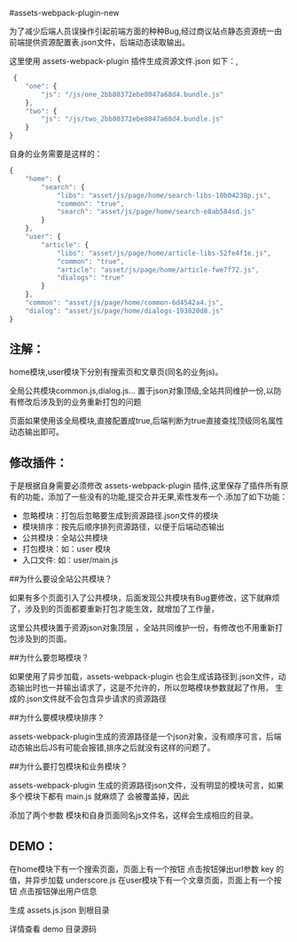 #assets-webpack-plugin-new

为了减少后端人员误操作引起前端方面的种种Bug,经过商议站点静态资源统一由前端提供资源配置表.json文件，后端动态读取输出。 

这里使用 assets-webpack-plugin 插件生成资源文件.json 如下：,

```javascript
 {
    "one": {
        "js": "/js/one_2bb80372ebe8047a68d4.bundle.js"
    },
    "two": {
        "js": "/js/two_2bb80372ebe8047a68d4.bundle.js"
    }
}
```
自身的业务需要是这样的：

```javascript
{
    "home": {
        "search": {
            "libs": "asset/js/page/home/search-libs-10b04238p.js",
            "common": "true",
            "search": "asset/js/page/home/search-e8ab584sd.js"
        }
    },
    "user": {
        "article": {
            "libs": "asset/js/page/home/article-libs-52fe4f1e.js",
            "common": "true",
            "article": "asset/js/page/home/article-fwe7f72.js",
            "dialogs": "true"
        }
    },
    "common": "asset/js/page/home/common-6d4542a4.js",
    "dialog": "asset/js/page/home/dialogs-193820d8.js"
}
```

## 注解：

home模块,user模块下分别有搜索页和文章页(同名的业务js)。

全局公共模块common.js,dialog.js... 置于json对象顶级,全站共同维护一份,以防有修改后涉及到的业务重新打包的问题

页面如果使用该全局模块,直接配置成true,后端判断为true直接查找顶级同名属性动态输出即可。 


## 修改插件：

于是根据自身需要必须修改 assets-webpack-plugin 插件,这里保存了插件所有原有的功能，添加了一些没有的功能,提交合并无果,索性发布一个.添加了如下功能：

* 忽略模块：打包后忽略要生成到资源路径.json文件的模块
* 模块排序：按先后顺序排列资源路径，以便于后端动态输出
* 公共模块：全站公共模块
* 打包模块：如：user 模块
* 入口文件: 如：user/main.js


##为什么要设全站公共模块？

如果有多个页面引入了公共模块，后面发现公共模块有Bug要修改，这下就麻烦了，涉及到的页面都要重新打包才能生效，就增加了工作量，

这里公共模块置于资源json对象顶层 ，全站共同维护一份，有修改也不用重新打包涉及到的页面。


##为什么要忽略模块？

如果使用了异步加载，assets-webpack-plugin 也会生成该路径到.json文件，动态输出时也一并输出请求了，这是不允许的，所以忽略模块参数就起了作用，
生成的.json文件就不会包含异步请求的资源路径


##为什么要模块模块排序？

assets-webpack-plugin生成的资源路径是一个json对象，没有顺序可言，后端动态输出后JS有可能会报错,排序之后就没有这样的问题了。

##为什么要打包模块和业务模块？

assets-webpack-plugin 生成的资源路径json文件，没有明显的模块可言，如果多个模块下都有 main.js 就麻烦了 会被覆盖掉，因此

添加了两个参数 模块和自身页面同名js文件名，这样会生成相应的目录。

## DEMO：

在home模块下有一个搜索页面，页面上有一个按钮 点击按钮弹出url参数 key 的值，并异步加载 underscore.js
在user模块下有一个文章页面，页面上有一个按钮 点击按钮弹出用户信息

生成 assets.js.json 到根目录

详情查看 demo 目录源码


























